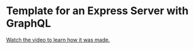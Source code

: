 # Template for an Express Server with GraphQL

[Watch the video to learn how it was made.](https://youtu.be/UA0AIkjI85c)
